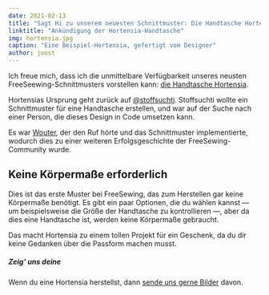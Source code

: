 ```yaml
---
date: 2021-02-13
title: "Sagt Hi zu unserem neuesten Schnittmuster: Die Handtasche Hortensia"
linktitle: "Ankündigung der Hortensia-Handtasche"
img: hortensia.jpg
caption: "Eine Beispiel-Hortensia, gefertigt vom Designer"
author: joost
---
```


Ich freue mich, dass ich die unmittelbare Verfügbarkeit unseres neusten FreeSeewing-Schnittmusters vorstellen kann: [die Handtasche Hortensia](/designs/hortensia/).

Hortensias Ursprung geht zurück auf [@stoffsuchti](https://twitter.com/stoffsuchti). Stoffsuchti wollte ein Schnittmuster für eine Handtasche erstellen, und war auf der Suche nach einer Person, die dieses Design in Code umsetzen kann.

Es war [Wouter](https://github.com/woutervdub), der den Ruf hörte und das Schnittmuster implementierte, wodurch dies zu einer weiteren Erfolgsgeschichte der FreeSewing-Community wurde.

## Keine Körpermaße erforderlich

Dies ist das erste Muster bei FreeSewing, das zum Herstellen gar keine Körpermaße benötigt. Es gibt ein paar Optionen, die du wählen kannst — um beispielsweise die Größe der Handtasche zu kontrollieren —, aber da dies eine Handtasche ist, werden keine Körpermaße gebraucht.

Das macht Hortensia zu einem tollen Projekt für ein Geschenk, da du dir keine Gedanken über die Passform machen musst.

<Tip>

##### Zeig' uns deine

Wenn du eine Hortensia herstellst, dann [sende uns gerne Bilder](https://chat.freesewing.org/) davon.

</Tip>
